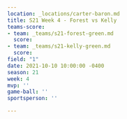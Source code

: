```yaml
---
location: _locations/carter-baron.md
title: S21 Week 4 - Forest vs Kelly
teams-score:
- team: _teams/s21-forest-green.md
  score: 
- team: _teams/s21-kelly-green.md
  score: 
field: "1"
date: 2021-10-10 10:00:00 -0400
season: 21
week: 4
mvp: ''
game-ball: ''
sportsperson: ''

---
```

